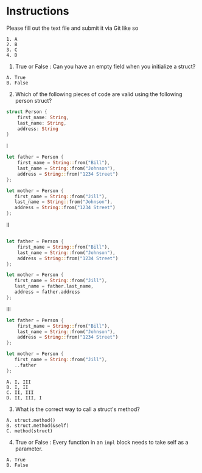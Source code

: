 # Instructions
Please fill out the text file and submit it via Git like so
```
1. A
2. B
3. C
4. D
```

1. True or False : Can you have an empty field when you initialize a struct?
```
A. True
B. False
```

2. Which of the following pieces of code are valid using the following person struct?

```Rust
struct Person {
    first_name: String,
    last_name: String,
    address: String
}
```

I
```Rust
let father = Person {
    first_name = String::from("Bill"),
    last_name = String::from("Johnson"),
    address = String::from("1234 Street")
};

let mother = Person {
   first_name = String::from("Jill"),
   last_name = String::from("Johnson"),
   address = String::from("1234 Street")
};
```

II 
```Rust

let father = Person {
    first_name = String::from("Bill"),
    last_name = String::from("Johnson"),
    address = String::from("1234 Street")
};

let mother = Person {
   first_name = String::from("Jill"),
   last_name = father.last_name,
   address = father.address
};
```

III
```Rust
let father = Person {
    first_name = String::from("Bill"),
    last_name = String::from("Johnson"),
    address = String::from("1234 Street")
};

let mother = Person {
   first_name = String::from("Jill"),
   ..father
};
```

```
A. I, III
B. I, II
C. II, III
D. II, III, I
```

3. What is the correct way to call a struct's method?
```
A. struct.method()
B. struct.method(&self)
C. method(struct)
```

4. True or False : Every function in an `impl` block needs to take self as a
   parameter.
```
A. True
B. False
```
